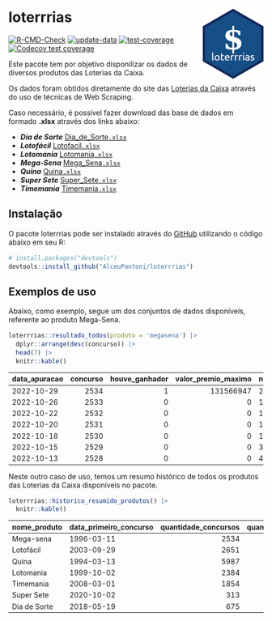 
<!-- README.md is generated from README.Rmd. Please edit that file -->

# loterrrias <img src="man/figures/logo.png" align="right" height="139" />

<!-- badges: start -->

[![R-CMD-Check](https://github.com/AlceuPantoni/loterrrias/actions/workflows/R-CMD-check.yaml/badge.svg?branch=main)](https://github.com/AlceuPantoni/loterrrias/actions/workflows/R-CMD-check.yaml)
[![update-data](https://github.com/AlceuPantoni/loterrrias/actions/workflows/update-data.yaml/badge.svg)](https://github.com/AlceuPantoni/loterrrias/actions/workflows/update-data.yaml)
[![test-coverage](https://github.com/AlceuPantoni/loterrrias/actions/workflows/test-coverage.yaml/badge.svg?branch=main)](https://github.com/AlceuPantoni/loterrrias/actions/workflows/test-coverage.yaml)
[![Codecov test
coverage](https://codecov.io/gh/AlceuPantoni/loterrrias/branch/main/graph/badge.svg)](https://codecov.io/gh/AlceuPantoni/loterrrias?branch=main)
<!-- badges: end -->

Este pacote tem por objetivo disponilizar os dados de diversos produtos
das Loterias da Caixa.

Os dados foram obtidos diretamente do site das [Loterias da
Caixa](https://loterias.caixa.gov.br/Paginas/default.aspx) através do
uso de técnicas de Web Scraping.

Caso necessário, é possível fazer download das base de dados em formado
**.xlsx** através dos links abaixo:

  - ***Dia de Sorte***
    [Dia\_de\_Sorte`.xlsx`](https://raw.githubusercontent.com/AlceuPantoni/loterrrias/main/data-raw/resultados_diadesorte.xlsx)
  - ***Lotofácil***
    [Lotofacil`.xlsx`](https://raw.githubusercontent.com/AlceuPantoni/loterrrias/main/data-raw/resultados_lotofacil.xlsx)
  - ***Lotomania***
    [Lotomania`.xlsx`](https://raw.githubusercontent.com/AlceuPantoni/loterrrias/main/data-raw/resultados_lotomania.xlsx)
  - ***Mega-Sena***
    [Mega\_Sena`.xlsx`](https://raw.githubusercontent.com/AlceuPantoni/loterrrias/main/data-raw/resultados_megasena.xlsx)
  - ***Quina***
    [Quina`.xlsx`](https://raw.githubusercontent.com/AlceuPantoni/loterrrias/main/data-raw/resultados_quina.xlsx)
  - ***Super Sete***
    [Super\_Sete`.xlsx`](https://raw.githubusercontent.com/AlceuPantoni/loterrrias/main/data-raw/resultados_supersete.xlsx)
  - ***Timemania***
    [Timemania`.xlsx`](https://raw.githubusercontent.com/AlceuPantoni/loterrrias/main/data-raw/resultados_timemania.xlsx)

## Instalação

O pacote loterrrias pode ser instalado através do
[GitHub](https://github.com/) utilizando o código abaixo em seu R:

``` r
# install.packages("devtools")
devtools::install_github("AlceuPantoni/loterrrias")
```

## Exemplos de uso

Abaixo, como exemplo, segue um dos conjuntos de dados disponíveis,
referente ao produto Mega-Sena.

``` r
loterrrias::resultado_todos(produto = 'megasena') |> 
  dplyr::arrange(desc(concurso)) |> 
  head(7) |> 
  knitr::kable()
```

| data\_apuracao | concurso | houve\_ganhador | valor\_premio\_maximo | numeros\_sorteados | num\_1 | num\_2 | num\_3 | num\_4 | num\_5 | num\_6 |
| :------------- | -------: | --------------: | --------------------: | :----------------- | -----: | -----: | -----: | -----: | -----: | -----: |
| 2022-10-29     |     2534 |               1 |             131566947 | 28;36;39;44;56;60  |     28 |     36 |     39 |     44 |     56 |     60 |
| 2022-10-26     |     2533 |               0 |                     0 | 17;18;20;37;45;53  |     17 |     18 |     20 |     37 |     45 |     53 |
| 2022-10-22     |     2532 |               0 |                     0 | 10;14;17;18;23;30  |     10 |     14 |     17 |     18 |     23 |     30 |
| 2022-10-20     |     2531 |               0 |                     0 | 1;5;18;49;55;56    |      1 |      5 |     18 |     49 |     55 |     56 |
| 2022-10-18     |     2530 |               0 |                     0 | 14;17;18;28;30;44  |     14 |     17 |     18 |     28 |     30 |     44 |
| 2022-10-15     |     2529 |               0 |                     0 | 3;5;32;56;57;59    |      3 |      5 |     32 |     56 |     57 |     59 |
| 2022-10-13     |     2528 |               0 |                     0 | 4;15;22;53;56;60   |      4 |     15 |     22 |     53 |     56 |     60 |

Neste outro caso de uso, temos um resumo histórico de todos os produtos
das Loterias da Caixa disponíveis no pacote.

``` r
loterrrias::historico_resumido_produtos() |> 
  knitr::kable()
```

| nome\_produto | data\_primeiro\_concurso | quantidade\_concursos | quantidade\_concursos\_com\_ganhador | percentual\_com\_ganhador | media\_premiacao | maior\_premio | menor\_premio | total\_dezenas\_sorteadas | numero\_mais\_sorteado | numero\_menos\_sorteado |
| :------------ | :----------------------- | --------------------: | -----------------------------------: | ------------------------: | ---------------: | ------------: | ------------: | ------------------------: | ---------------------: | ----------------------: |
| Mega-sena     | 1996-03-11               |                  2534 |                                  577 |                      0.23 |       22876176.3 |     289420865 |     348732.75 |                     15204 |                     53 |                      26 |
| Lotofácil     | 2003-09-29               |                  2651 |                                 2384 |                      0.90 |         891634.0 |       8227507 |      10712.22 |                     39765 |                     20 |                       8 |
| Quina         | 1994-03-13               |                  5987 |                                 2475 |                      0.41 |        3238604.3 |     579215957 |      14230.37 |                     29935 |                      4 |                      47 |
| Lotomania     | 1999-10-02               |                  2384 |                                  646 |                      0.27 |        2249820.4 |      37261930 |     109348.66 |                     47680 |                     47 |                      96 |
| Timemania     | 2008-03-01               |                  1854 |                                   68 |                      0.04 |       27234282.4 |     818652938 |     164711.44 |                     12978 |                     21 |                      53 |
| Super Sete    | 2020-10-02               |                   313 |                                   18 |                      0.06 |        2458611.5 |       7786503 |     124747.77 |                      2191 |                      9 |                       1 |
| Dia de Sorte  | 2018-05-19               |                   675 |                                  236 |                      0.35 |         804154.8 |       3770060 |      59101.35 |                      4725 |                     10 |                       1 |
